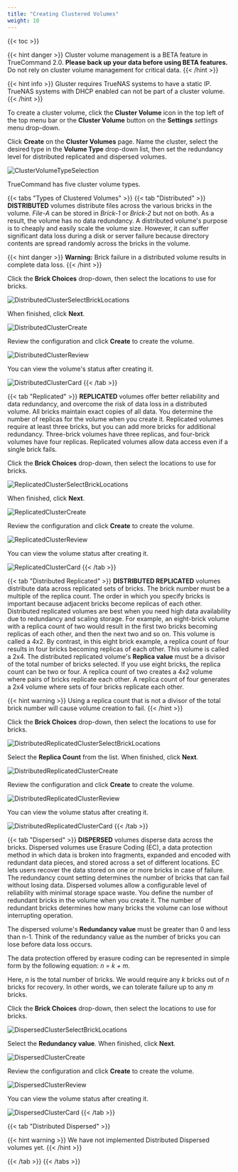 ```yaml
---
title: "Creating Clustered Volumes"
weight: 10
---
```


{{< toc >}}

{{< hint danger >}}
Cluster volume management is a BETA feature in TrueCommand 2.0. 
**Please back up your data before using BETA features.** 
Do not rely on cluster volume management for critical data.
{{< /hint >}}

{{< hint info >}}
Gluster requires TrueNAS systems to have a static IP. TrueNAS systems with DHCP enabled can not be part of a cluster volume.
{{< /hint >}}

To create a cluster volume, click the **Cluster Volume** <mat-icon role="img" fontset="mdi" aria-hidden="true" class="mat-icon mdi mdi-server-network mat-icon-no-color"></mat-icon> icon in the top left of the top menu bar or the **Cluster Volume** button on the **Settings** <i class="material-icons" aria-hidden="true" title="Settings">settings</i> menu drop-down.

Click **Create** on the **Cluster Volumes** page.
Name the cluster, select the desired type in the **Volume Type** drop-down list, then set the redundancy level for distributed replicated and dispersed volumes.

![ClusterVolumeTypeSelection](/images/TrueCommand/2.0/ClusterVolumeTypeSelection.png "Cluster Volume Type Selection")

TrueCommand has five cluster volume types.

{{< tabs "Types of Clustered Volumes" >}}
{{< tab "Distributed" >}}
**DISTRIBUTED** volumes distribute files across the various bricks in the volume. *File-A* can be stored in *Brick-1* or *Brick-2* but not on both. As a result, the volume has no data redundancy. A distributed volume's purpose is to cheaply and easily scale the volume size. However, it can suffer significant data loss during a disk or server failure because directory contents are spread randomly across the bricks in the volume. 

{{< hint danger >}}
**Warning:** Brick failure in a distributed volume results in complete data loss.
{{< /hint >}}

Click the **Brick Choices** drop-down, then select the locations to use for bricks.

![DistributedClusterSelectBrickLocations](/images/TrueCommand/2.0/DistributedClusterSelectBrickLocations.png "DistributedClusterSelectBrickLocations")

When finished, click **Next**.

![DistributedClusterCreate](/images/TrueCommand/2.0/DistributedClusterCreate.png "DistributedClusterCreate")

Review the configuration and click **Create** to create the volume. 

![DistributedClusterReview](/images/TrueCommand/2.0/DistributedClusterReview.png "DistributedClusterReview")

You can view the volume's status after creating it.

![DistributedClusterCard](/images/TrueCommand/2.0/DistributedClusterCard.png "DistributedClusterCard")
{{< /tab >}}

{{< tab "Replicated" >}}
**REPLICATED** volumes offer better reliability and data redundancy, and overcome the risk of data loss in a distributed volume. All bricks maintain exact copies of all data. You determine the number of replicas for the volume when you create it. Replicated volumes require at least three bricks, but you can add more bricks for additional redundancy. Three-brick volumes have three replicas, and four-brick volumes have four replicas. Replicated volumes allow data access even if a single brick fails. 

Click the **Brick Choices** drop-down, then select the locations to use for bricks.

![ReplicatedClusterSelectBrickLocations](/images/TrueCommand/2.0/ReplicatedClusterSelectBrickLocations.png "ReplicatedClusterSelectBrickLocations")

When finished, click **Next**.

![ReplicatedClusterCreate](/images/TrueCommand/2.0/ReplicatedClusterCreate.png "ReplicatedClusterCreate")

Review the configuration and click **Create** to create the volume. 

![ReplicatedClusterReview](/images/TrueCommand/2.0/ReplicatedClusterReview.png "ReplicatedClusterReview")

You can view the volume status after creating it. 

![ReplicatedClusterCard](/images/TrueCommand/2.0/ReplicatedClusterCard.png "ReplicatedClusterCard")
{{< /tab >}}

{{< tab "Distributed Replicated" >}}
**DISTRIBUTED REPLICATED** volumes distribute data across replicated sets of bricks. The brick number must be a multiple of the replica count. The order in which you specify bricks is important because adjacent bricks become replicas of each other. Distributed replicated volumes are best when you need high data availability due to redundancy and scaling storage. For example, an eight-brick volume with a replica count of two would result in the first two bricks becoming replicas of each other, and then the next two and so on. This volume is called a 4x2. By contrast, in this eight brick example, a replica count of four results in four bricks becoming replicas of each other. This volume is called a 2x4.
The distributed replicated volume's **Replica value** must be a divisor of the total number of bricks selected. If you use eight bricks, the replica count can be two or four. A replica count of two creates a 4x2 volume where pairs of bricks replicate each other. A replica count of four generates a 2x4 volume where sets of four bricks replicate each other.

{{< hint warning >}}
Using a replica count that is not a divisor of the total brick number will cause volume creation to fail.
{{< /hint >}}

Click the **Brick Choices** drop-down, then select the locations to use for bricks.

![DistributedReplicatedClusterSelectBrickLocations](/images/TrueCommand/2.0/DistributedReplicatedClusterSelectBrickLocations.png "DistributedReplicatedClusterSelectBrickLocations")

Select the **Replica Count** from the list. When finished, click **Next**.

![DistributedReplicatedClusterCreate](/images/TrueCommand/2.0/DistributedReplicatedClusterCreate.png "DistributedReplicatedClusterCreate")

Review the configuration and click **Create** to create the volume. 

![DistributedReplicatedClusterReview](/images/TrueCommand/2.0/DistributedReplicatedClusterReview.png "DistributedReplicatedClusterReview")

You can view the volume status after creating it.

![DistributedReplicatedClusterCard](/images/TrueCommand/2.0/DistributedReplicatedClusterCard.png "DistributedReplicatedClusterCard")
{{< /tab >}}

{{< tab "Dispersed" >}}
**DISPERSED** volumes disperse data across the bricks. Dispersed volumes use Erasure Coding (EC), a data protection method in which data is broken into fragments, expanded and encoded with redundant data pieces, and stored across a set of different locations. EC lets users recover the data stored on one or more bricks in case of failure. The redundancy count setting determines the number of bricks that can fail without losing data. Dispersed volumes allow a configurable level of reliability with minimal storage space waste. You define the number of redundant bricks in the volume when you create it. The number of redundant bricks determines how many bricks the volume can lose without interrupting operation.

The dispersed volume's **Redundancy value** must be greater than 0 and less than n-1. Think of the redundancy value as the number of bricks you can lose before data loss occurs. 

The data protection offered by erasure coding can be represented in simple form by the following equation: *n = k + m*. 

Here, *n* is the total number of bricks. We would require any *k* bricks out of *n* bricks for recovery. In other words, we can tolerate failure up to any *m* bricks.

Click the **Brick Choices** drop-down, then select the locations to use for bricks.

![DispersedClusterSelectBrickLocations](/images/TrueCommand/2.0/DispersedClusterSelectBrickLocations.png "DispersedClusterSelectBrickLocations")

Select the **Redundancy value**. When finished, click **Next**.

![DispersedClusterCreate](/images/TrueCommand/2.0/DispersedClusterCreate.png "DispersedClusterCreate")

Review the configuration and click **Create** to create the volume. 

![DispersedClusterReview](/images/TrueCommand/2.0/DispersedClusterReview.png "DispersedClusterReview")

You can view the volume status after creating it.

![DispersedClusterCard](/images/TrueCommand/2.0/DispersedClusterCard.png "DispersedClusterCard")
{{< /tab >}}

{{< tab "Distributed Dispersed" >}}

{{< hint warning >}}
We have not implemented Distributed Dispersed volumes yet.
{{< /hint >}} 

{{< /tab >}}
{{< /tabs >}}